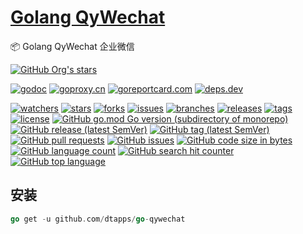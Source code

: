 <h1><a href="https://www.dtapp.net/">Golang QyWechat</a></h1>

📦 Golang QyWechat 企业微信

[comment]: <> (dtapps)
[![GitHub Org's stars](https://img.shields.io/github/stars/dtapps)](https://github.com/dtapps)

[comment]: <> (go)
[![godoc](https://pkg.go.dev/badge/github.com/dtapps/go-qywechat?status.svg)](https://pkg.go.dev/github.com/dtapps/go-qywechat)
[![goproxy.cn](https://goproxy.cn/stats/github.com/dtapps/go-qywechat/badges/download-count.svg)](https://goproxy.cn/stats/github.com/dtapps/go-qywechat)
[![goreportcard.com](https://goreportcard.com/badge/github.com/dtapps/go-qywechat)](https://goreportcard.com/report/github.com/dtapps/go-qywechat)
[![deps.dev](https://img.shields.io/badge/deps-go-red.svg)](https://deps.dev/go/github.com%2Fdtapps%2Fgo-qywechat)

[comment]: <> (github.com)
[![watchers](https://badgen.net/github/watchers/dtapps/go-qywechat)](https://github.com/dtapps/go-qywechat/watchers)
[![stars](https://badgen.net/github/stars/dtapps/go-qywechat)](https://github.com/dtapps/go-qywechat/stargazers)
[![forks](https://badgen.net/github/forks/dtapps/go-qywechat)](https://github.com/dtapps/go-qywechat/network/members)
[![issues](https://badgen.net/github/issues/dtapps/go-qywechat)](https://github.com/dtapps/go-qywechat/issues)
[![branches](https://badgen.net/github/branches/dtapps/go-qywechat)](https://github.com/dtapps/go-qywechat/branches)
[![releases](https://badgen.net/github/releases/dtapps/go-qywechat)](https://github.com/dtapps/go-qywechat/releases)
[![tags](https://badgen.net/github/tags/dtapps/go-qywechat)](https://github.com/dtapps/go-qywechat/tags)
[![license](https://badgen.net/github/license/dtapps/go-qywechat)](https://github.com/dtapps/go-qywechat/blob/master/LICENSE)
[![GitHub go.mod Go version (subdirectory of monorepo)](https://img.shields.io/github/go-mod/go-version/dtapps/go-qywechat)](https://github.com/dtapps/go-qywechat)
[![GitHub release (latest SemVer)](https://img.shields.io/github/v/release/dtapps/go-qywechat)](https://github.com/dtapps/go-qywechat/releases)
[![GitHub tag (latest SemVer)](https://img.shields.io/github/v/tag/dtapps/go-qywechat)](https://github.com/dtapps/go-qywechat/tags)
[![GitHub pull requests](https://img.shields.io/github/issues-pr/dtapps/go-qywechat)](https://github.com/dtapps/go-qywechat/pulls)
[![GitHub issues](https://img.shields.io/github/issues/dtapps/go-qywechat)](https://github.com/dtapps/go-qywechat/issues)
[![GitHub code size in bytes](https://img.shields.io/github/languages/code-size/dtapps/go-qywechat)](https://github.com/dtapps/go-qywechat)
[![GitHub language count](https://img.shields.io/github/languages/count/dtapps/go-qywechat)](https://github.com/dtapps/go-qywechat)
[![GitHub search hit counter](https://img.shields.io/github/search/dtapps/go-qywechat/go)](https://github.com/dtapps/go-qywechat)
[![GitHub top language](https://img.shields.io/github/languages/top/dtapps/go-qywechat)](https://github.com/dtapps/go-qywechat)

## 安装

```go
go get -u github.com/dtapps/go-qywechat
```